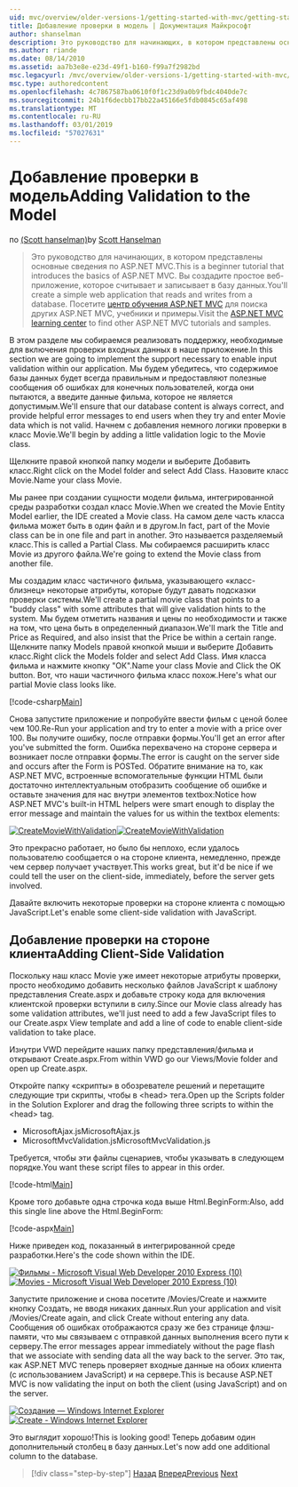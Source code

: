 ```yaml
---
uid: mvc/overview/older-versions-1/getting-started-with-mvc/getting-started-with-mvc-part7
title: Добавление проверки в модель | Документация Майкрософт
author: shanselman
description: Это руководство для начинающих, в котором представлены основные сведения по ASP.NET MVC. Создание простого веб-приложения, которое считывает и записывает в базу данных.
ms.author: riande
ms.date: 08/14/2010
ms.assetid: aa7b3e8e-e23d-49f1-b160-f99a7f2982bd
msc.legacyurl: /mvc/overview/older-versions-1/getting-started-with-mvc/getting-started-with-mvc-part7
msc.type: authoredcontent
ms.openlocfilehash: 4c7867587ba0610f0f1c23d9a0b9fbdc4040de7c
ms.sourcegitcommit: 24b1f6decbb17bb22a45166e5fdb0845c65af498
ms.translationtype: MT
ms.contentlocale: ru-RU
ms.lasthandoff: 03/01/2019
ms.locfileid: "57027631"
---
```

<a name="adding-validation-to-the-model"></a><span data-ttu-id="26dba-104">Добавление проверки в модель</span><span class="sxs-lookup"><span data-stu-id="26dba-104">Adding Validation to the Model</span></span>
====================
<span data-ttu-id="26dba-105">по [(Scott hanselman)](https://github.com/shanselman)</span><span class="sxs-lookup"><span data-stu-id="26dba-105">by [Scott Hanselman](https://github.com/shanselman)</span></span>

> <span data-ttu-id="26dba-106">Это руководство для начинающих, в котором представлены основные сведения по ASP.NET MVC.</span><span class="sxs-lookup"><span data-stu-id="26dba-106">This is a beginner tutorial that introduces the basics of ASP.NET MVC.</span></span> <span data-ttu-id="26dba-107">Вы создадите простое веб-приложение, которое считывает и записывает в базу данных.</span><span class="sxs-lookup"><span data-stu-id="26dba-107">You'll create a simple web application that reads and writes from a database.</span></span> <span data-ttu-id="26dba-108">Посетите [центр обучения ASP.NET MVC](../../../index.md) для поиска других ASP.NET MVC, учебники и примеры.</span><span class="sxs-lookup"><span data-stu-id="26dba-108">Visit the [ASP.NET MVC learning center](../../../index.md) to find other ASP.NET MVC tutorials and samples.</span></span>


<span data-ttu-id="26dba-109">В этом разделе мы собираемся реализовать поддержку, необходимые для включения проверки входных данных в наше приложение.</span><span class="sxs-lookup"><span data-stu-id="26dba-109">In this section we are going to implement the support necessary to enable input validation within our application.</span></span> <span data-ttu-id="26dba-110">Мы будем убедитесь, что содержимое базы данных будет всегда правильным и предоставляют полезные сообщения об ошибках для конечных пользователей, когда они пытаются, а введите данные фильма, которое не является допустимым.</span><span class="sxs-lookup"><span data-stu-id="26dba-110">We'll ensure that our database content is always correct, and provide helpful error messages to end users when they try and enter Movie data which is not valid.</span></span> <span data-ttu-id="26dba-111">Начнем с добавления немного логики проверки в класс Movie.</span><span class="sxs-lookup"><span data-stu-id="26dba-111">We'll begin by adding a little validation logic to the Movie class.</span></span>

<span data-ttu-id="26dba-112">Щелкните правой кнопкой папку модели и выберите Добавить класс.</span><span class="sxs-lookup"><span data-stu-id="26dba-112">Right click on the Model folder and select Add Class.</span></span> <span data-ttu-id="26dba-113">Назовите класс Movie.</span><span class="sxs-lookup"><span data-stu-id="26dba-113">Name your class Movie.</span></span>

<span data-ttu-id="26dba-114">Мы ранее при создании сущности модели фильма, интегрированной среды разработки создал класс Movie.</span><span class="sxs-lookup"><span data-stu-id="26dba-114">When we created the Movie Entity Model earlier, the IDE created a Movie class.</span></span> <span data-ttu-id="26dba-115">На самом деле часть класса фильма может быть в один файл и в другом.</span><span class="sxs-lookup"><span data-stu-id="26dba-115">In fact, part of the Movie class can be in one file and part in another.</span></span> <span data-ttu-id="26dba-116">Это называется разделяемый класс.</span><span class="sxs-lookup"><span data-stu-id="26dba-116">This is called a Partial Class.</span></span> <span data-ttu-id="26dba-117">Мы собираемся расширить класс Movie из другого файла.</span><span class="sxs-lookup"><span data-stu-id="26dba-117">We're going to extend the Movie class from another file.</span></span>

<span data-ttu-id="26dba-118">Мы создадим класс частичного фильма, указывающего «класс-близнец» некоторые атрибуты, которые будут давать подсказки проверки системы.</span><span class="sxs-lookup"><span data-stu-id="26dba-118">We'll create a partial movie class that points to a "buddy class" with some attributes that will give validation hints to the system.</span></span> <span data-ttu-id="26dba-119">Мы будем отметить названия и цены по необходимости и также на том, что цена быть в определенный диапазон.</span><span class="sxs-lookup"><span data-stu-id="26dba-119">We'll mark the Title and Price as Required, and also insist that the Price be within a certain range.</span></span> <span data-ttu-id="26dba-120">Щелкните папку Models правой кнопкой мыши и выберите Добавить класс.</span><span class="sxs-lookup"><span data-stu-id="26dba-120">Right click the Models folder and select Add Class.</span></span> <span data-ttu-id="26dba-121">Имя класса фильма и нажмите кнопку "ОК".</span><span class="sxs-lookup"><span data-stu-id="26dba-121">Name your class Movie and Click the OK button.</span></span> <span data-ttu-id="26dba-122">Вот, что наши частичного фильма класс похож.</span><span class="sxs-lookup"><span data-stu-id="26dba-122">Here's what our partial Movie class looks like.</span></span>

[!code-csharp[Main](getting-started-with-mvc-part7/samples/sample1.cs)]

<span data-ttu-id="26dba-123">Снова запустите приложение и попробуйте ввести фильм с ценой более чем 100.</span><span class="sxs-lookup"><span data-stu-id="26dba-123">Re-Run your application and try to enter a movie with a price over 100.</span></span> <span data-ttu-id="26dba-124">Вы получите ошибку, после отправки формы.</span><span class="sxs-lookup"><span data-stu-id="26dba-124">You'll get an error after you've submitted the form.</span></span> <span data-ttu-id="26dba-125">Ошибка перехвачено на стороне сервера и возникает после отправки формы.</span><span class="sxs-lookup"><span data-stu-id="26dba-125">The error is caught on the server side and occurs after the Form is POSTed.</span></span> <span data-ttu-id="26dba-126">Обратите внимание на то, как ASP.NET MVC, встроенные вспомогательные функции HTML были достаточно интеллектуальным отобразить сообщение об ошибке и оставьте значения для нас внутри элементов textbox:</span><span class="sxs-lookup"><span data-stu-id="26dba-126">Notice how ASP.NET MVC's built-in HTML helpers were smart enough to display the error message and maintain the values for us within the textbox elements:</span></span>

<span data-ttu-id="26dba-127">[![CreateMovieWithValidation](getting-started-with-mvc-part7/_static/image2.png)](getting-started-with-mvc-part7/_static/image1.png)</span><span class="sxs-lookup"><span data-stu-id="26dba-127">[![CreateMovieWithValidation](getting-started-with-mvc-part7/_static/image2.png)](getting-started-with-mvc-part7/_static/image1.png)</span></span>

<span data-ttu-id="26dba-128">Это прекрасно работает, но было бы неплохо, если удалось пользователю сообщается о на стороне клиента, немедленно, прежде чем сервер получает участвует.</span><span class="sxs-lookup"><span data-stu-id="26dba-128">This works great, but it'd be nice if we could tell the user on the client-side, immediately, before the server gets involved.</span></span>

<span data-ttu-id="26dba-129">Давайте включить некоторые проверки на стороне клиента с помощью JavaScript.</span><span class="sxs-lookup"><span data-stu-id="26dba-129">Let's enable some client-side validation with JavaScript.</span></span>

## <a name="adding-client-side-validation"></a><span data-ttu-id="26dba-130">Добавление проверки на стороне клиента</span><span class="sxs-lookup"><span data-stu-id="26dba-130">Adding Client-Side Validation</span></span>

<span data-ttu-id="26dba-131">Поскольку наш класс Movie уже имеет некоторые атрибуты проверки, просто необходимо добавить несколько файлов JavaScript к шаблону представления Create.aspx и добавьте строку кода для включения клиентской проверки вступили в силу.</span><span class="sxs-lookup"><span data-stu-id="26dba-131">Since our Movie class already has some validation attributes, we'll just need to add a few JavaScript files to our Create.aspx View template and add a line of code to enable client-side validation to take place.</span></span>

<span data-ttu-id="26dba-132">Изнутри VWD перейдите наших папку представления/фильма и открывают Create.aspx.</span><span class="sxs-lookup"><span data-stu-id="26dba-132">From within VWD go our Views/Movie folder and open up Create.aspx.</span></span>

<span data-ttu-id="26dba-133">Откройте папку «скрипты» в обозревателе решений и перетащите следующие три скрипты, чтобы в &lt;head&gt; тега.</span><span class="sxs-lookup"><span data-stu-id="26dba-133">Open up the Scripts folder in the Solution Explorer and drag the following three scripts to within the &lt;head&gt; tag.</span></span>

- <span data-ttu-id="26dba-134">MicrosoftAjax.js</span><span class="sxs-lookup"><span data-stu-id="26dba-134">MicrosoftAjax.js</span></span>
- <span data-ttu-id="26dba-135">MicrosoftMvcValidation.js</span><span class="sxs-lookup"><span data-stu-id="26dba-135">MicrosoftMvcValidation.js</span></span>

<span data-ttu-id="26dba-136">Требуется, чтобы эти файлы сценариев, чтобы указывать в следующем порядке.</span><span class="sxs-lookup"><span data-stu-id="26dba-136">You want these script files to appear in this order.</span></span>

[!code-html[Main](getting-started-with-mvc-part7/samples/sample2.html)]

<span data-ttu-id="26dba-137">Кроме того добавьте одна строчка кода выше Html.BeginForm:</span><span class="sxs-lookup"><span data-stu-id="26dba-137">Also, add this single line above the Html.BeginForm:</span></span>

[!code-aspx[Main](getting-started-with-mvc-part7/samples/sample3.aspx)]

<span data-ttu-id="26dba-138">Ниже приведен код, показанный в интегрированной среде разработки.</span><span class="sxs-lookup"><span data-stu-id="26dba-138">Here's the code shown within the IDE.</span></span>

<span data-ttu-id="26dba-139">[![Фильмы - Microsoft Visual Web Developer 2010 Express (10)](getting-started-with-mvc-part7/_static/image4.png)](getting-started-with-mvc-part7/_static/image3.png)</span><span class="sxs-lookup"><span data-stu-id="26dba-139">[![Movies - Microsoft Visual Web Developer 2010 Express (10)](getting-started-with-mvc-part7/_static/image4.png)](getting-started-with-mvc-part7/_static/image3.png)</span></span>

<span data-ttu-id="26dba-140">Запустите приложение и снова посетите /Movies/Create и нажмите кнопку Создать, не вводя никаких данных.</span><span class="sxs-lookup"><span data-stu-id="26dba-140">Run your application and visit /Movies/Create again, and click Create without entering any data.</span></span> <span data-ttu-id="26dba-141">Сообщения об ошибках отображаются сразу же без странице флэш-памяти, что мы связываем с отправкой данных выполнения всего пути к серверу.</span><span class="sxs-lookup"><span data-stu-id="26dba-141">The error messages appear immediately without the page flash that we associate with sending data all the way back to the server.</span></span> <span data-ttu-id="26dba-142">Это так, как ASP.NET MVC теперь проверяет входные данные на обоих клиента (с использованием JavaScript) и на сервере.</span><span class="sxs-lookup"><span data-stu-id="26dba-142">This is because ASP.NET MVC is now validating the input on both the client (using JavaScript) and on the server.</span></span>

<span data-ttu-id="26dba-143">[![Создание — Windows Internet Explorer](getting-started-with-mvc-part7/_static/image6.png)](getting-started-with-mvc-part7/_static/image5.png)</span><span class="sxs-lookup"><span data-stu-id="26dba-143">[![Create - Windows Internet Explorer](getting-started-with-mvc-part7/_static/image6.png)](getting-started-with-mvc-part7/_static/image5.png)</span></span>

<span data-ttu-id="26dba-144">Это выглядит хорошо!</span><span class="sxs-lookup"><span data-stu-id="26dba-144">This is looking good!</span></span> <span data-ttu-id="26dba-145">Теперь добавим один дополнительный столбец в базу данных.</span><span class="sxs-lookup"><span data-stu-id="26dba-145">Let's now add one additional column to the database.</span></span>

> [!div class="step-by-step"]
> <span data-ttu-id="26dba-146">[Назад](getting-started-with-mvc-part6.md)
> [Вперед](getting-started-with-mvc-part8.md)</span><span class="sxs-lookup"><span data-stu-id="26dba-146">[Previous](getting-started-with-mvc-part6.md)
[Next](getting-started-with-mvc-part8.md)</span></span>
